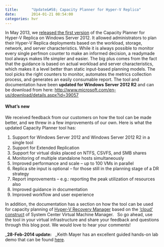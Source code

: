 ```yaml
---
title:      "Update&#58; Capacity Planner for Hyper-V Replica"
date:       2014-01-21 08:54:00
categories: hvr
---
```

In May 2013, we [released the first version](http://blogs.technet.com/b/virtualization/archive/2013/05/23/hyper-v-replica-capacity-planner.aspx) of the Capacity Planner for Hyper-V Replica on Windows Server 2012. It allowed administrators to plan their Hyper-V Replica deployments based on the workload, storage, network, and server characteristics. While it is always possible to monitor every single perfmon counter to make an informed decision, a readymade tool always makes life simpler and easier. The big plus comes from the fact that the guidance is based on actual workload and server characteristics, which makes it a level better than static input-based planning models. The tool picks the right counters to monitor, automates the metrics collection process, and generates an easily consumable report. The tool and documentation have been **updated for Windows Server 2012 R2** and can be download from here: <http://www.microsoft.com/en-us/download/details.aspx?id=39057> 

#### 

#### What’s new

We received feedback from our customers on how the tool can be made better, and we threw in a few improvements of our own. Here is what the updated Capacity Planner tool has: 

  1. Support for Windows Server 2012 and Windows Server 2012 R2 in a single tool
  2. Support for Extended Replication
  3. Support for virtual disks placed on NTFS, CSVFS, and SMB shares
  4. Monitoring of multiple standalone hosts simultaneously
  5. Improved performance and scale – up to 100 VMs in parallel
  6. Replica site input is optional – for those still in the planning stage of a DR strategy
  7. Report improvements – e.g.: reporting the peak utilization of resources also
  8. Improved guidance in documentation
  9. Improved workflow and user experience

In addition, the documentation has a section on how the tool can be used for capacity planning of [Hyper-V Recovery Manager](http://www.windowsazure.com/en-us/services/recovery-manager/) based on the [‘cloud’ construct](http://technet.microsoft.com/library/gg610625.aspx) of System Center Virtual Machine Manager.   So go ahead, use the tool in your virtual infrastructure and share your feedback and questions through this blog post. We would love to hear your comments! 

_**28-Feb-2014 update:**   _Keith Mayer has an excellent guided hands-on lab demo that can be found [here](http://blogs.technet.com/b/keithmayer/archive/2014/02/27/guided-hands-on-lab-capacity-planner-for-windows-server-2012-hyper-v-replica.aspx). 
